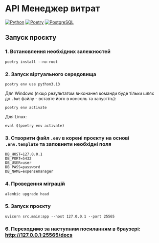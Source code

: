 # API Менеджер витрат
[![Python](https://img.shields.io/badge/Python-3.13+-3776AB?logo=python&logoColor=white&style=flat)](https://www.python.org/downloads/release/python-3132/)
[![Poetry](https://img.shields.io/badge/Poetry-blueviolet?logo=poetry)](https://python-poetry.org/)
[![PostgreSQL](https://img.shields.io/badge/PostgreSQL-blue?logo=postgresql&logoColor=white&style=flat)](https://www.postgresql.org/)


## Запуск проєкту
### 1. Встановлення необхідних залежностей
```shell
poetry install --no-root
```

### 2. Запуск віртуального середовища
```shell
poetry env use python3.13
```

Для Windows (якщо результатом виконання команди буде тільки шлях до `.bat` файлу - вставте його в консоль та запустіть):
```shell
poetry env activate
```

Для Linux:
```shell
eval $(poetry env activate)
```

### 3. Створити файл `.env` в корені проєкту на основі `.env.template` та заповнити необхідні поля
```
DB_HOST=127.0.0.1
DB_PORT=5432
DB_USER=user
DB_PASS=password
DB_NAME=expensemanager
```

### 4. Проведення міграцій
```shell
alembic upgrade head
```

### 5. Запуск проєкту
```shell
uvicorn src.main:app --host 127.0.0.1 --port 25565
```

### 6. Переходимо за наступним посиланням в браузері: http://127.0.0.1:25565/docs
